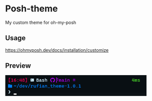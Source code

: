 # Posh-theme

My custom theme for oh-my-posh

## Usage

<https://ohmyposh.dev/docs/installation/customize>

## Preview

![theme preview](./Img/OMPT.png)
